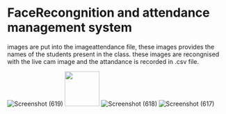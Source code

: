 # FaceRecongnition and attendance management system
images are put into the imageattendance file, these images provides the names of the students present in the class.
these images are recongnised with the live cam image and the attandance is recorded in .csv file. 

![Screenshot (619)](https://user-images.githubusercontent.com/57762303/127096890-28c644be-45e0-4a3d-92a0-d3154d8f1f48.png)
<img src="https://user-images.githubusercontent.com/57762303/127096890-28c644be-45e0-4a3d-92a0-d3154d8f1f48.png" width="80" height="80" />
![Screenshot (618)](https://user-images.githubusercontent.com/57762303/127096968-06b1602b-1996-4414-8409-4e93f022cbe6.png)
![Screenshot (617)](https://user-images.githubusercontent.com/57762303/127096981-0bdf0609-df0c-4c27-9874-05209c9d5ae4.png)

